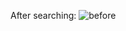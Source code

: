 


After searching:
![before](https://github.com/Saumyen10/Weather/assets/123822223/0606fab0-881e-4c7f-9b11-d7eb3a56fc0b)
